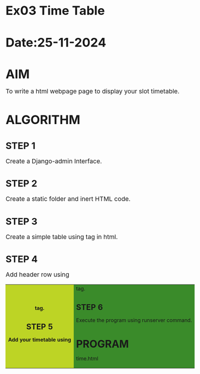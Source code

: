 # Ex03 Time Table
# Date:25-11-2024
# AIM
To write a html webpage page to display your slot timetable.

# ALGORITHM
## STEP 1
Create a Django-admin Interface.

## STEP 2
Create a static folder and inert HTML code.

## STEP 3
Create a simple table using <table> tag in html.

## STEP 4
Add header row using <th> tag.

## STEP 5
Add your timetable using <td> tag.

## STEP 6
Execute the program using runserver command.

# PROGRAM
time.html

<!Doctype html>
<html>
    <head>
        <title>TIMETABLE</title>
        <style>
            *{
                margin: 0%;
                padding: 0%;
            }
           
        table,tr,th,td{
            border: 4px solid rgb(245, 240, 238);
        } 
        th{
            background-color: rgba(205, 221, 37, 0.893);
        }
        tr{
            background-color: rgb(58, 139, 42);
        }
        table{
            border-collapse: collapse;
            -moz-box-align: center;
            
        }
        .head{
            text-align: center;
            font-size: 50px;
        }
        img {
            width: 100%;
            height: 22vh;
            padding: 0;
            
        }
        .text{
             font-size: 20px;
        }
        body{
            font-size: larger;
        }
   

        </style>
    </head>
        <body>
            
            <div class="logo">
            <img src="/static/WEB_LOGO-01.png">
            </div>
            <div class="head">
                <b>TIME TABLE</b>
            </div>

            <BR>
            <div class="text">
                <b>RAJA SHRI I<br>REG.NO:24900207</b>
            </div>

            <br>
            <table style="border: 5px;">
                <tr>
                    <th>TIME</th>
                    <th>08.00-10.00</th>
                    <th>10.00-12.00</th>
                    <td rowspan="7">LUNCH</td>
                    <th>01.00-03.00</th>
                    <th>03.00-05.00</th>
                </tr>
                <tr>
                    <th>MONDAY</th>
                    <td>free</td>
                    <td>communicative english</td>
                    <td>web application</td>
                    <td>free</td>
                    </tr>
                    <tr>
                        <th>TUESDAY</th>
                    <td>EDM</td>
                    <td>digial electronics</td>
                    <td>communicative english</td>
                    <td>free</td>
                    </tr>
                    <tr>
                    <th>WEDNESDAY</th>
                    <td>EDM</td>
                    <td>calculus and matrix</td>
                    <td>mentor meeting</td>
                    <td>chemistry</td>
                    </tr>
                    <tr>
                    <th>THURSDAY</th>
                    <td>free</td>
                    <td>digital electronics</td>
                    <td>career development</td>
                    <td>free</td>
                    </tr>
                    <tr>
                    <th>FRIDAY</th>
                    <td>free</td>
                    <td>web application</td>
                    <td>calculus and matrix</td>
                    <td>free</td>
                    </tr>
                    <tr>
                    <th>SATURDAY
                    <td>free</td>
                    <td>web application</td>
                    <td>calculus and matrix</td>
                    <td>free</td>
                    </tr>
            </table>
            



            <br>
            <table border="5px">
                <tr>
                  <th><h4>S.NO</h4></th>    
                  <th><h4>SUBJECT CODE </h4></th>
                  <th><h4>SUBJECT NAME </h4></th>
                </tr>
                <tr>
                   <th>1</th>
                   <td>19AI302</td>
                   <td>EDM</td>
                </tr>
                <tr>
                    <th>2</th>
                    <td>19AI414</td>
                    <td>fundamentals of web application</td>
                 </tr> 
                 <tr>
                    <th>3</th>
                    <td>19CY205</td>
                    <td>principles of chemistry in engineering</td>
                 </tr> 
                 <tr>
                    <th>4</th>
                    <td>19EE404</td>
                    <td>Digital Electronics</td>
                 </tr>
                  <tr>
                    <th>5</th>
                    <td>19EN101</td>
                    <td>Communicative English</td>
                 </tr>
        
                 <tr>
                  <th>6</th>
                 <td>19EY708</td>
                 <td>Career development skills </td>
                 </TR>
        
                 <TR>
                    <TH>7</TH>
                    <TD>19MA201</TD>
                    <TD>Calculus and matrix algebra</TD>
                 </TR>
             </table>
                
        </body>
</html>
# OUTPUT
![image](https://github.com/user-attachments/assets/91529220-55eb-4edd-802e-f06d950db9d8)

# RESULT
The program for creating slot timetable using basic HTML tags is executed successfully.
